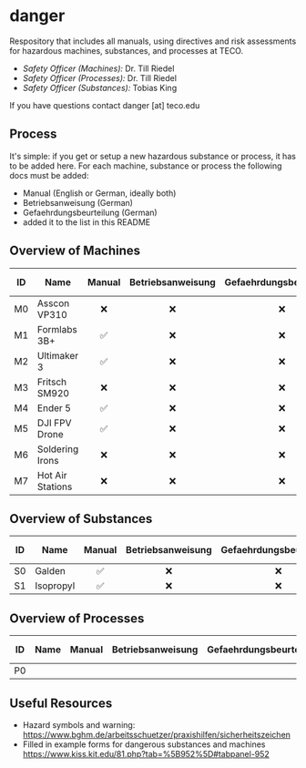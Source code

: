 # danger
Respository that includes all manuals, using directives and risk assessments for hazardous machines, substances, and processes at TECO.

- *Safety Officer (Machines):* Dr. Till Riedel
- *Safety Officer (Processes):* Dr. Till Riedel
- *Safety Officer (Substances):* Tobias King

If you have questions contact danger [at] teco.edu

## Process
It's simple: if you get or setup a new hazardous substance or process, it has to be added here. For each machine, substance or process the following docs must be added:
- Manual (English or German, ideally both)
- Betriebsanweisung (German)
- Gefaehrdungsbeurteilung (German)
- added it to the list in this README

## Overview of Machines
| ID            | Name                        | Manual          | Betriebsanweisung   | Gefaehrdungsbeurteilung   | Last Checked |
| ------------- | --------------------------- | :-------------: | :-----------------: | :-----------------------: | :------------: |              
| M0            |  Asscon VP310               | ❌              |  ❌                 | ❌                        | never        |
| M1            |  Formlabs 3B+               | ✅              |  ❌                 | ❌                        | never        | 
| M2            |  Ultimaker 3                | ✅              |  ❌                 | ❌                        | never        | 
| M3            |  Fritsch SM920              | ❌              |  ❌                 | ❌                        | never        | 
| M4            |  Ender 5                    | ✅              |  ❌                 | ❌                        | never        |
| M5            |  DJI FPV Drone              | ✅              |  ❌                 | ❌                        | never        |
| M6            |  Soldering Irons            | ❌              |  ❌                 | ❌                        | never        |
| M7            |  Hot Air Stations           | ❌              |  ❌                 | ❌                        | never        |
  
## Overview of Substances
| ID            | Name                        | Manual          | Betriebsanweisung   | Gefaehrdungsbeurteilung   | Database Entry   | Last Checked |
| ------------- | --------------------------- | :-------------: | :-----------------: | :-----------------------: | :--------------: | :------------: |              
| S0            |  Galden                     | ✅              |  ❌                  | ❌                       | ❌               | never        |
| S1            |  Isopropyl                  | ✅              |  ❌                  | ❌                       | ❌               | never        | 

## Overview of Processes
| ID            | Name                        | Manual          | Betriebsanweisung   | Gefaehrdungsbeurteilung   | Last Checked |
| ------------- | --------------------------- | :-------------: | :-----------------: | :-----------------------: | :------------: |              
| P0            |                             |                 |                     |                           |                |

## Useful Resources
- Hazard symbols and warning: https://www.bghm.de/arbeitsschuetzer/praxishilfen/sicherheitszeichen
- Filled in example forms for dangerous substances and machines https://www.kiss.kit.edu/81.php?tab=%5B952%5D#tabpanel-952

